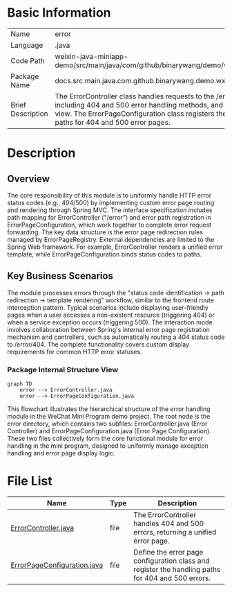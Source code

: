 # Basic Information

|      |      |
|------|------|
| Name | error |
| Language | .java |
| Code Path | weixin-java-miniapp-demo/src/main/java/com/github/binarywang/demo/wx/miniapp/error |
| Package Name | docs.src.main.java.com.github.binarywang.demo.wx.miniapp.error |
| Brief Description | The ErrorController class handles requests to the /error path, including 404 and 500 error handling methods, and returns the error view. The ErrorPageConfiguration class registers the redirection paths for 404 and 500 error pages. |

# Description

## Overview  
The core responsibility of this module is to uniformly handle HTTP error status codes (e.g., 404/500) by implementing custom error page routing and rendering through Spring MVC. The interface specification includes path mapping for ErrorController ("/error") and error path registration in ErrorPageConfiguration, which work together to complete error request forwarding. The key data structure is the error page redirection rules managed by ErrorPageRegistry. External dependencies are limited to the Spring Web framework. For example, ErrorController renders a unified error template, while ErrorPageConfiguration binds status codes to paths.  

## Key Business Scenarios  
The module processes errors through the "status code identification → path redirection → template rendering" workflow, similar to the frontend route interception pattern. Typical scenarios include displaying user-friendly pages when a user accesses a non-existent resource (triggering 404) or when a service exception occurs (triggering 500). The interaction mode involves collaboration between Spring's internal error page registration mechanism and controllers, such as automatically routing a 404 status code to /error/404. The complete functionality covers custom display requirements for common HTTP error statuses.


### Package Internal Structure View

```mermaid
graph TD
    error --> ErrorController.java
    error --> ErrorPageConfiguration.java
```

This flowchart illustrates the hierarchical structure of the error handling module in the WeChat Mini Program demo project. The root node is the error directory, which contains two subfiles: ErrorController.java (Error Controller) and ErrorPageConfiguration.java (Error Page Configuration). These two files collectively form the core functional module for error handling in the mini program, designed to uniformly manage exception handling and error page display logic.

# File List

| Name   | Type  | Description |
|-------|------|-------------|
| [ErrorController.java](ErrorController.md) | file | The ErrorController handles 404 and 500 errors, returning a unified error page. |
| [ErrorPageConfiguration.java](ErrorPageConfiguration.md) | file | Define the error page configuration class and register the handling paths for 404 and 500 errors. |


